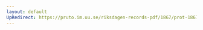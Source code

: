 ```yaml
---
layout: default
UpRedirect: https://pruto.im.uu.se/riksdagen-records-pdf/1867/prot-1867--ak--123/prot-1867--ak--123_004.pdf
---
```

